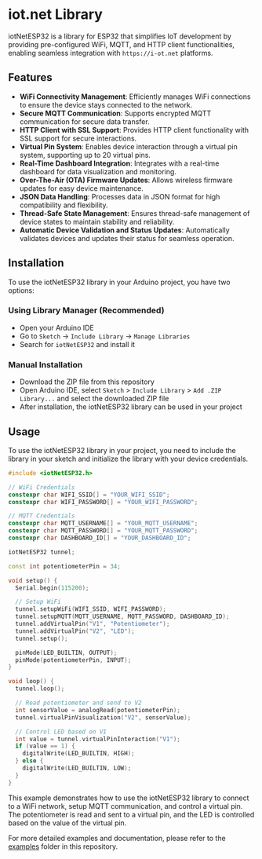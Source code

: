 # iot.net Library

iotNetESP32 is a library for ESP32 that simplifies IoT development by providing pre-configured WiFi, MQTT, and HTTP client functionalities, enabling seamless integration with `https://i-ot.net` platforms.

## Features

- **WiFi Connectivity Management**: Efficiently manages WiFi connections to ensure the device stays connected to the network.
- **Secure MQTT Communication**: Supports encrypted MQTT communication for secure data transfer.
- **HTTP Client with SSL Support**: Provides HTTP client functionality with SSL support for secure interactions.
- **Virtual Pin System**: Enables device interaction through a virtual pin system, supporting up to 20 virtual pins.
- **Real-Time Dashboard Integration**: Integrates with a real-time dashboard for data visualization and monitoring.
- **Over-The-Air (OTA) Firmware Updates**: Allows wireless firmware updates for easy device maintenance.
- **JSON Data Handling**: Processes data in JSON format for high compatibility and flexibility.
- **Thread-Safe State Management**: Ensures thread-safe management of device states to maintain stability and reliability.
- **Automatic Device Validation and Status Updates**: Automatically validates devices and updates their status for seamless operation.

## Installation

To use the iotNetESP32 library in your Arduino project, you have two options:

### Using Library Manager (Recommended)

- Open your Arduino IDE
- Go to `Sketch` -> `Include Library` -> `Manage Libraries`
- Search for `iotNetESP32` and install it

### Manual Installation

- Download the ZIP file from this repository
- Open Arduino IDE, select `Sketch` > `Include Library` > `Add .ZIP Library...` and select the downloaded ZIP file
- After installation, the iotNetESP32 library can be used in your project

## Usage

To use the iotNetESP32 library in your project, you need to include the library in your sketch and initialize the library with your device credentials.

```cpp
#include <iotNetESP32.h>

// WiFi Credentials
constexpr char WIFI_SSID[] = "YOUR_WIFI_SSID";
constexpr char WIFI_PASSWORD[] = "YOUR_WIFI_PASSWORD";

// MQTT Credentials
constexpr char MQTT_USERNAME[] = "YOUR_MQTT_USERNAME";
constexpr char MQTT_PASSWORD[] = "YOUR_MQTT_PASSWORD";
constexpr char DASHBOARD_ID[] = "YOUR_DASHBOARD_ID";

iotNetESP32 tunnel;

const int potentiometerPin = 34;

void setup() {
  Serial.begin(115200);

  // Setup WiFi
  tunnel.setupWiFi(WIFI_SSID, WIFI_PASSWORD);
  tunnel.setupMQTT(MQTT_USERNAME, MQTT_PASSWORD, DASHBOARD_ID);
  tunnel.addVirtualPin("V1", "Potentiometer");
  tunnel.addVirtualPin("V2", "LED");
  tunnel.setup();

  pinMode(LED_BUILTIN, OUTPUT);
  pinMode(potentiometerPin, INPUT);
}

void loop() {
  tunnel.loop();

  // Read potentiometer and send to V2
  int sensorValue = analogRead(potentiometerPin);
  tunnel.virtualPinVisualization("V2", sensorValue);

  // Control LED based on V1
  int value = tunnel.virtualPinInteraction("V1");
  if (value == 1) {
    digitalWrite(LED_BUILTIN, HIGH);
  } else {
    digitalWrite(LED_BUILTIN, LOW);
  }
}
```

This example demonstrates how to use the iotNetESP32 library to connect to a WiFi network, setup MQTT communication, and control a virtual pin. The potentiometer is read and sent to a virtual pin, and the LED is controlled based on the value of the virtual pin.

For more detailed examples and documentation, please refer to the [examples](examples) folder in this repository.
